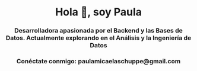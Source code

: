 <h1 align="center">Hola 👋, soy Paula</h1>
<h3 align="center">Desarrolladora apasionada por el Backend y las Bases de Datos. Actualmente explorando en el Análisis y la Ingeniería de Datos</h3>

<h3 align="center">Conéctate conmigo: paulamicaelaschuppe@gmail.com</h3>
